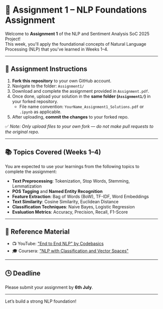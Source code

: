 # 📂 Assignment 1 – NLP Foundations Assignment

Welcome to **Assignment 1** of the NLP and Sentiment Analysis SoC 2025 Project!  
This week, you'll apply the foundational concepts of Natural Language Processing (NLP) that you've learned in Weeks 1–4.

---

## 📌 Assignment Instructions

1. **Fork this repository** to your own GitHub account.
2. Navigate to the folder: `Assignment1/`
3. Download and complete the assignment provided in `Assignment.pdf`.
4. Once done, upload your solution in the **same folder (`Assignment1/`)** in your forked repository.
    - File name convention: `YourName_Assignment1_Solutions.pdf` or `.ipynb` as applicable.
5. After uploading, **commit the changes** to your forked repo.

✅ *Note: Only upload files to your own fork — do not make pull requests to the original repo.*

---

## 📚 Topics Covered (Weeks 1–4)

You are expected to use your learnings from the following topics to complete the assignment:

- **Text Preprocessing**: Tokenization, Stop Words, Stemming, Lemmatization
- **POS Tagging** and **Named Entity Recognition**
- **Feature Extraction**: Bag of Words (BoW), TF-IDF, Word Embeddings
- **Text Similarity**: Cosine Similarity, Euclidean Distance
- **Classification Techniques**: Naive Bayes, Logistic Regression
- **Evaluation Metrics**: Accuracy, Precision, Recall, F1-Score

---

## 📖 Reference Material

- 📺 YouTube: ["End to End NLP" by Codebasics](https://www.youtube.com/playlist?list=PLZoTAELRMXVPGU70ZGsckrMdr0FteeRUi)
- 🎓 Coursera: ["NLP with Classification and Vector Spaces"](https://www.coursera.org/learn/classification-vector-spaces-in-nlp)

---

## 🕒 Deadline

Please submit your assignment by **6th July**.

---

Let’s build a strong NLP foundation!

